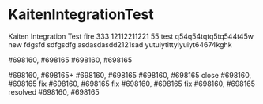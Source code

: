 # KaitenIntegrationTest
Kaiten Integration Test
fire 333
12112211221 55
test
q54q54tqtq5tq544t45w
new fdgsfd sdfgsdfg
asdasdasdd2121sad
yutuiytittyiyuiyt64674kghk

#698160, #698165
#698160, #698165

#698160, #698165+
#698160, #698165
#698160, #698165
close #698160, #698165
fix #698160, #698165
fix #698160, #698165
fix #698160, #698165
resolved #698160, #698165
